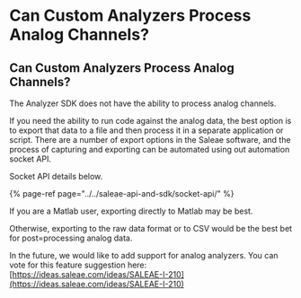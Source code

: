 # Can Custom Analyzers Process Analog Channels?

## Can Custom Analyzers Process Analog Channels?

The Analyzer SDK does not have the ability to process analog channels.

If you need the ability to run code against the analog data, the best option is to export that data to a file and then process it in a separate application or script. There are a number of export options in the Saleae software, and the process of capturing and exporting can be automated using out automation socket API.

Socket API details below.

{% page-ref page="../../saleae-api-and-sdk/socket-api/" %}

If you are a Matlab user, exporting directly to Matlab may be best.

Otherwise, exporting to the raw data format or to CSV would be the best bet for post=processing analog data.

In the future, we would like to add support for analog analyzers. You can vote for this feature suggestion here: [https://ideas.saleae.com/ideas/SALEAE-I-210](https://ideas.saleae.com/ideas/SALEAE-I-210)



